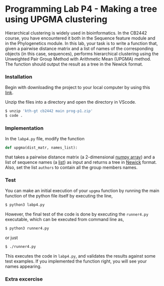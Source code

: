 # Programming Lab P4 - Making a tree using UPGMA clustering

Hierarchical clustering is widely used in bioinformatics. In the CB2442 course, you have encountered it both in the Sequence feature module and in the Phylogenetics module. In this lab, your task is to write a function that, given a pairwise distance matrix and a list of names of the corresponding objects (in this case, sequences), performs hierarchical clustering using the Unweighted Pair Group Method with Arithmetic Mean (UPGMA) method. The function should output the result as a tree in the Newick format.

### Installation

Begin with downloading the project to your local computer by using this [link](https://download-directory.github.io/?url=https%3A%2F%2Fgithub.com%2Fkth-gt%2Fcb2442%2Ftree%2Fmain%2Fprog%2Fp4). 


Unzip the files into a directory and open the directory in VScode. 
```bash
$ unzip 'kth-gt cb2442 main prog-p1.zip'
$ code .
```

### Implementation

In the `labp4.py` file, modify the function

```python
def upgma(dist_matr, names_list):
```
that takes a pairwise distance matrix (a 2-dimensional [numpy array](https://www.w3schools.com/python/numpy/numpy_creating_arrays.asp)) and a list of sequence names (a [list](https://www.w3schools.com/python/python_lists.asp)) as input and returns a tree in [Newick](https://en.wikipedia.org/wiki/Newick_format#:~:text=In%20mathematics%2C%20Newick%20tree%20format,Maddison%2C%20Christopher%20Meacham%2C%20F.) format. Also, set the list `authors` to contain all the group members names.  

### Test

You can make an initial execution of your `upgma` function by running the main function of the python file itself by executing the line,

```bash
$ python3 labp4.py
```

However, the final test of the code is done by executing the `runner4.py` executable, which can be executed from command line as, 

```bash
$ python3 runner4.py
```

or just

```bash
$ ./runner4.py
```

This executes the code in `labp4.py`, and validates the results against some test examples.
If you implemented the function right, you will see your names appearing.

### Extra excercise

